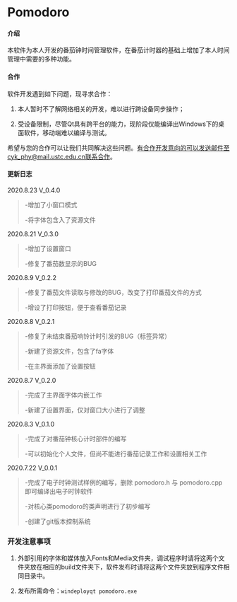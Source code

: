 # Pomodoro

#### 介绍
本软件为本人开发的番茄钟时间管理软件，在番茄计时器的基础上增加了本人时间管理中需要的多种功能。

#### 合作

软件开发遇到如下问题，现寻求合作：

1. 本人暂时不了解网络相关的开发，难以进行跨设备同步操作；

2. 受设备限制，尽管Qt具有跨平台的能力，现阶段仅能编译出Windows下的桌面软件，移动端难以编译与测试。

希望与您的合作可以让我们共同解决这些问题。有合作开发意向的可以发送邮件至cyk_phy@mail.ustc.edu.cn联系合作。

#### 更新日志

2020.8.23 V_0.4.0

> -增加了小窗口模式
>
> -将字体包含入了资源文件

2020.8.21 V_0.3.0

> -增加了设置窗口
>
> -修复了番茄数显示的BUG

2020.8.9 V_0.2.2

> -修复了番茄文件读取与修改的BUG，改变了打印番茄文件的方式
>
> -增设了打印按钮，便于查看番茄记录

2020.8.8 V_0.2.1

> -修复了未结束番茄响铃计时引发的BUG（标签异常）
>
> -新建了资源文件，包含了fa字体
>
> -在主界面添加了设置按钮

2020.8.7 V_0.2.0

> -完成了主界面字体内嵌工作
>
> -新建了设置界面，仅对窗口大小进行了调整

2020.8.3 V_0.1.0

> -完成了对番茄钟核心计时部件的编写
>
> -可以初始化个人文件，但尚不能进行番茄记录工作和设置相关工作

2020.7.22  V_0.0.1

> -完成了电子时钟测试样例的编写，删除 pomodoro.h 与 pomodoro.cpp 即可编译出电子时钟软件
>
> -对核心类pomodoro的类声明进行了初步编写
>
> -创建了git版本控制系统

### 开发注意事项

1. 外部引用的字体和媒体放入Fonts和Media文件夹，调试程序时请将这两个文件夹放在相应的build文件夹下，软件发布时请将这两个文件夹放到程序文件相同目录中。

2. 发布所需命令：`windeployqt pomodoro.exe`

